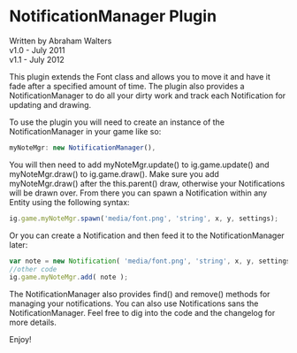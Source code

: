 # NotificationManager Plugin

Written by Abraham Walters<br>
v1.0 - July 2011<br>
v1.1 - July 2012<br>

This plugin extends the Font class and allows you to  move it and have
it fade after a specified amount of time. The plugin also provides a 
NotificationManager to do all your dirty work and track each Notification 
for updating and drawing.

To use the plugin you will need to create an instance of the
NotificationManager in your game like so:
```javascript
myNoteMgr: new NotificationManager(),
```
You will then need to add myNoteMgr.update() to ig.game.update()
and myNoteMgr.draw() to ig.game.draw().  Make sure you add 
myNoteMgr.draw() after the this.parent() draw, otherwise your 
Notifications will be drawn over. From there you can spawn a
Notification within any Entity using the following syntax:
```javascript
ig.game.myNoteMgr.spawn('media/font.png', 'string', x, y, settings);
```
Or you can create a Notification and then feed it to the NotificationManager
later:
```javascript
var note = new Notification( 'media/font.png', 'string', x, y, settings );
//other code
ig.game.myNoteMgr.add( note );
```
The NotificationManager also provides find() and remove() methods for managing
your notifications. You can also use Notifications sans the NotificationManager.
Feel free to dig into the code and the changelog for more details.

Enjoy!